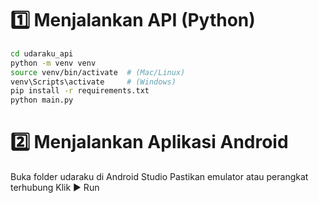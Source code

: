 # 1️⃣ Menjalankan API (Python)
```bash
cd udaraku_api
python -m venv venv
source venv/bin/activate  # (Mac/Linux)
venv\Scripts\activate     # (Windows)
pip install -r requirements.txt
python main.py
```
# 2️⃣ Menjalankan Aplikasi Android
Buka folder udaraku di Android Studio
Pastikan emulator atau perangkat terhubung
Klik ▶️ Run
